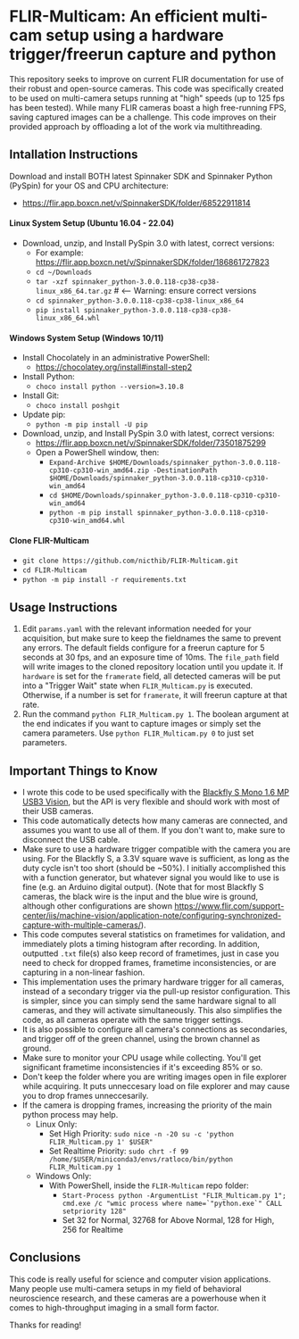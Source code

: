 # FLIR-Multicam: An efficient multi-cam setup using a hardware trigger/freerun capture and python

This repository seeks to improve on current FLIR documentation for use of their robust and open-source cameras. This code was specifically created to be used on multi-camera setups running at "high" speeds (up to 125 fps has been tested). While many FLIR cameras boast a high free-running FPS, saving captured images can be a challenge. This code improves on their provided approach by offloading a lot of the work via multithreading.

## Intallation Instructions

Download and install BOTH latest Spinnaker SDK and Spinnaker Python (PySpin) for your OS and CPU architecture:
   - https://flir.app.boxcn.net/v/SpinnakerSDK/folder/68522911814

#### Linux System Setup (Ubuntu 16.04 - 22.04)   
  - Download, unzip, and Install PySpin 3.0 with latest, correct versions:
    - For example: https://flir.app.boxcn.net/v/SpinnakerSDK/folder/186861727823
    - `cd ~/Downloads`
    - `tar -xzf spinnaker_python-3.0.0.118-cp38-cp38-linux_x86_64.tar.gz` # <-- Warning: ensure correct versions
    - `cd spinnaker_python-3.0.0.118-cp38-cp38-linux_x86_64`
    - `pip install spinnaker_python-3.0.0.118-cp38-cp38-linux_x86_64.whl`

#### Windows System Setup (Windows 10/11)
- Install Chocolately in an administrative PowerShell:
  - https://chocolatey.org/install#install-step2
- Install Python:
  - `choco install python --version=3.10.8`
- Install Git:
  - `choco install poshgit`
- Update pip:
  - `python -m pip install -U pip`
- Download, unzip, and Install PySpin 3.0 with latest, correct versions:
  - https://flir.app.boxcn.net/v/SpinnakerSDK/folder/73501875299
  - Open a PowerShell window, then:
    - `Expand-Archive $HOME/Downloads/spinnaker_python-3.0.0.118-cp310-cp310-win_amd64.zip -DestinationPath $HOME/Downloads/spinnaker_python-3.0.0.118-cp310-cp310-win_amd64`
    - `cd $HOME/Downloads/spinnaker_python-3.0.0.118-cp310-cp310-win_amd64`
    - `python -m pip install spinnaker_python-3.0.0.118-cp310-cp310-win_amd64.whl`

#### Clone FLIR-Multicam
- `git clone https://github.com/nicthib/FLIR-Multicam.git`
- `cd FLIR-Multicam`
- `python -m pip install -r requirements.txt`

## Usage Instructions

1. Edit ``params.yaml`` with the relevant information needed for your acquisition, but make sure to keep the fieldnames the same to prevent any errors. The default fields configure for a freerun capture for 5 seconds at 30 fps, and an exposure time of 10ms. The ``file_path`` field will write images to the cloned repository location until you update it. If `hardware` is set for the `framerate` field, all detected cameras will be put into a "Trigger Wait" state when `FLIR_Multicam.py` is executed. Otherwise, if a number is set for `framerate`, it will freerun capture at that rate.
2. Run the command ``python FLIR_Multicam.py 1``. The boolean argument at the end indicates if you want to capture images or simply set the camera parameters. Use ``python FLIR_Multicam.py 0`` to just set parameters.

## Important Things to Know
- I wrote this code to be used specifically with the [Blackfly S Mono 1.6 MP USB3 Vision](https://www.flir.com/products/blackfly-s-usb3/?model=BFS-U3-16S2M-CS), but the API is very flexible and should work with most of their USB cameras.
- This code automatically detects how many cameras are connected, and assumes you want to use all of them. If you don't want to, make sure to disconnect the USB cable.
- Make sure to use a hardware trigger compatible with the camera you are using. For the Blackfly S, a 3.3V square wave is sufficient, as long as the duty cycle isn't too short (should be ~50%). I initially accomplished this with a function generator, but whatever signal you would like to use is fine (e.g. an Arduino digital output). (Note that for most Blackfly S cameras, the black wire is the input and the blue wire is ground, although other configurations are shown https://www.flir.com/support-center/iis/machine-vision/application-note/configuring-synchronized-capture-with-multiple-cameras/).
- This code computes several statistics on frametimes for validation, and immediately plots a timing histogram after recording. In addition, outputted `.txt` file(s) also keep record of frametimes, just in case you need to check for dropped frames, frametime inconsistencies, or are capturing in a non-linear fashion.
- This implementation uses the primary hardware trigger for all cameras, instead of a secondary trigger via the pull-up resistor configuration. This is simpler, since you can simply send the same hardware signal to all cameras, and they will activate simultaneously. This also simplifies the code, as all cameras operate with the same trigger settings.
- It is also possible to configure all camera's connections as secondaries, and trigger off of the green channel, using the brown channel as ground.
- Make sure to monitor your CPU usage while collecting. You'll get significant frametime inconsistencies if it's exceeding 85% or so.
- Don't keep the folder where you are writing images open in file explorer while acquiring. It puts unneccesary load on file explorer and may cause you to drop frames unneccesarily.
- If the camera is dropping frames, increasing the priority of the main python process may help.
  - Linux Only:
    - Set High Priority: `sudo nice -n -20 su -c 'python FLIR_Multicam.py 1' $USER"`
    - Set Realtime Priority: `sudo chrt -f 99 /home/$USER/miniconda3/envs/ratloco/bin/python FLIR_Multicam.py 1`
  - Windows Only:
    - With PowerShell, inside the `FLIR-Multicam` repo folder:
      - ``Start-Process python -ArgumentList "FLIR_Multicam.py 1"; cmd.exe /c "wmic process where name=`"python.exe`" CALL setpriority 128"``
      - Set 32 for Normal, 32768 for Above Normal, 128 for High, 256 for Realtime 

## Conclusions

This code is really useful for science and computer vision applications. Many people use multi-camera setups in my field of behavioral neuroscience research, and these cameras are a powerhouse when it comes to high-throughput imaging in a small form factor.

Thanks for reading!
